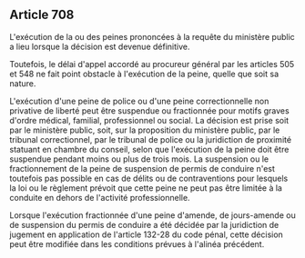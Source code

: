 Article 708
----
L'exécution de la ou des peines prononcées à la requête du ministère public a
lieu lorsque la décision est devenue définitive.

Toutefois, le délai d'appel accordé au procureur général par les articles 505 et
548 ne fait point obstacle à l'exécution de la peine, quelle que soit sa nature.

L'exécution d'une peine de police ou d'une peine correctionnelle non privative
de liberté peut être suspendue ou fractionnée pour motifs graves d'ordre
médical, familial, professionnel ou social. La décision est prise soit par le
ministère public, soit, sur la proposition du ministère public, par le tribunal
correctionnel, par le tribunal de police ou la juridiction de proximité statuant
en chambre du conseil, selon que l'exécution de la peine doit être suspendue
pendant moins ou plus de trois mois. La suspension ou le fractionnement de la
peine de suspension de permis de conduire n'est toutefois pas possible en cas de
délits ou de contraventions pour lesquels la loi ou le règlement prévoit que
cette peine ne peut pas être limitée à la conduite en dehors de l'activité
professionnelle.

Lorsque l'exécution fractionnée d'une peine d'amende, de jours-amende ou de
suspension du permis de conduire a été décidée par la juridiction de jugement en
application de l'article 132-28 du code pénal, cette décision peut être modifiée
dans les conditions prévues à l'alinéa précédent.
